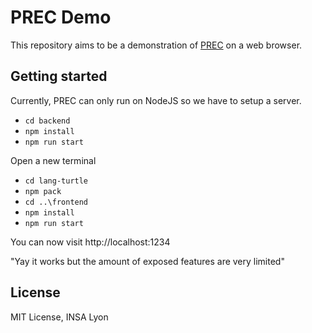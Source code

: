 # PREC Demo

This repository aims to be a demonstration of [PREC](https://github.com/BruJu/PREC) on a web browser.

## Getting started

Currently, PREC can only run on NodeJS so we have to setup a server.

- `cd backend`
- `npm install`
- `npm run start`

Open a new terminal

- `cd lang-turtle`
- `npm pack`
- `cd ..\frontend`
- `npm install`
- `npm run start`

You can now visit http://localhost:1234

"Yay it works but the amount of exposed features are very limited"


## License

MIT License, INSA Lyon

